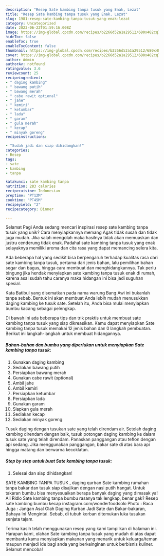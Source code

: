 ```yaml
---
description: "Resep Sate kambing tanpa tusuk yang Enak, Lezat"
title: "Resep Sate kambing tanpa tusuk yang Enak, Lezat"
slug: 1981-resep-sate-kambing-tanpa-tusuk-yang-enak-lezat
category: Uncategorized
date: 2023-06-22T01:59:16.008Z
image: https://img-global.cpcdn.com/recipes/b2266d52a1a29512/680x482cq70/sate-kambing-tanpa-tusuk-foto-resep-utama.jpg
hideToc: false
enableToc: true
enableTocContent: false
thumbnail: https://img-global.cpcdn.com/recipes/b2266d52a1a29512/680x482cq70/sate-kambing-tanpa-tusuk-foto-resep-utama.jpg
cover: https://img-global.cpcdn.com/recipes/b2266d52a1a29512/680x482cq70/sate-kambing-tanpa-tusuk-foto-resep-utama.jpg
author: Admin
authorAv: notfound
ratingvalue: 3.6
reviewcount: 25
recipeingredient:
- " daging kambing"
- " bawang putih"
- " bawang merah"
- " cabe rawit optional"
- " jahe"
- " kemiri"
- " ketumbar"
- " lada"
- " garam"
- " gula merah"
- " kecap"
- " minyak goreng"
recipeinstructions:

- "Sudah jadi dan siap dihidangkan!"
categories:
- Resep
tags:
- sate
- kambing
- tanpa

katakunci: sate kambing tanpa 
nutrition: 283 calories
recipecuisine: Indonesian
preptime: "PT12M"
cooktime: "PT45M"
recipeyield: "2"
recipecategory: Dinner

---
```



Selamat Pagi Anda sedang mencari inspirasi resep sate kambing tanpa tusuk yang unik? Cara menyiapkannya memang Agak tidak susah dan tidak juga mudah. Jika salah mengolah maka hasilnya tidak akan memuaskan dan justru cenderung tidak enak. Padahal sate kambing tanpa tusuk yang enak selayaknya memiliki aroma dan cita rasa yang dapat memancing selera kita.


Ada beberapa hal yang sedikit bisa berpengaruh terhadap kualitas rasa dari sate kambing tanpa tusuk, pertama dari jenis bahan, lalu pemilihan bahan segar dan bagus, hingga cara membuat dan menghidangkannya. Tak perlu bingung jika hendak menyiapkan sate kambing tanpa tusuk enak di rumah, karena asal sudah tahu caranya maka hidangan ini bisa jadi suguhan spesial.

Kata Batibul yang disematkan pada nama warung Bang Awi ini bukanlah tanpa sebab. Bentuk ini akan membuat Anda lebih mudah menusukkan daging kambing ke tusuk sate. Setelah itu, Anda bisa mulai menyiapkan bumbu kacang sebagai pelengkap.


Di bawah ini ada beberapa tips dan trik praktis untuk membuat sate kambing tanpa tusuk yang siap dikreasikan. Kamu dapat menyiapkan Sate kambing tanpa tusuk memakai 12 jenis bahan dan 0 langkah pembuatan. Berikut ini langkah-langkah untuk membuat hidangannya.

<!--inarticleads1-->

##### Bahan-bahan dan bumbu yang diperlukan untuk menyiapkan Sate kambing tanpa tusuk:

1. Gunakan  daging kambing
1. Sediakan  bawang putih
1. Persiapkan  bawang merah
1. Gunakan  cabe rawit (optional)
1. Ambil  jahe
1. Ambil  kemiri
1. Persiapkan  ketumbar
1. Persiapkan  lada
1. Gunakan  garam
1. Siapkan  gula merah
1. Sediakan  kecap
1. Sediakan  minyak goreng


Tusuk daging dengan tusukan sate yang telah direndam air. Setelah daging kambing direndam dengan baik, tusuk potongan daging kambing ke dalam tusuk sate yang telah direndam. Panaskan panggangan atau teflon dengan api sedang. Jika menggunakan panggangan, bakar sate di atas bara api hingga matang dan berwarna kecoklatan. 

<!--inarticleads2-->

##### Step by step untuk buat Sate kambing tanpa tusuk:


1. Selesai dan siap dihidangkan!

SATE KAMBING TANPA TUSUK , daging qurban Sate kambing rumahan tanpa bakar dan tusuk siap disajikan dengan nasi putih hangat. Untuk takaran bumbu bisa menyesuaikan berapa banyak daging yang dimasak ya! Ali Ridlo Sate kambing tanpa bumbu rasanya tak lengkap, benar gak? Resep sate kambing bumbu kecap instagram.com/wonderfoodsolo Photo : Baca Juga : Jangan Asal Olah Daging Kurban Jadi Sate dan Bakar-bakaran, Bahaya Ini Mengintai. Sebab, di tubuh korban ditemukan luka tusukan senjata tajam. 

Terima kasih telah menggunakan resep yang kami tampilkan di halaman ini. Harapan kami, olahan Sate kambing tanpa tusuk yang mudah di atas dapat membantu kamu menyiapkan makanan yang menarik untuk keluarga/teman maupun menjadi ide bagi anda yang berkeinginan untuk berbisnis kuliner. Selamat mencoba!

